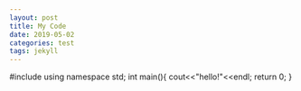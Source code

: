 ```yaml
---
layout: post
title: My Code
date: 2019-05-02
categories: test
tags: jekyll
---
```

#include<iostream>
using namespace std;
int main(){
  cout<<"hello!"<<endl;
  return 0;
}
